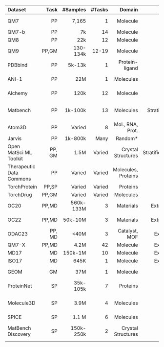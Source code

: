 | Dataset  | Task  | #Samples | #Tasks | Domain         | Split       | Metric       | Date  | Benchmark      | Source  |
| :---     | ---:  | ---:     | ---:   | ---:           | ---:        | ---:         | ---:  | ---:           | ---:    |
| QM7      | PP    | 7,165    | 1      | Molecule       | Stratified  | MAE          | 2012* | MoleculeNet    | [GDB-13],[MoleculeNet](https://moleculenet.org/) |
| QM7-b    | PP    | 7k       | 14     | Molecule       | Random      | MAE          | 2014  | MoleculeNet    | [GDB-13],[info](http://quantum-machine.org/datasets/),[info](https://deepchem.readthedocs.io/_/downloads/en/2.4.0/pdf/)|
| QM8      | PP    | 22k      | 12     | Molecule       | Random      | MAE          | 2014  | MoleculeNet    | [GDB-17],[info](http://quantum-machine.org/datasets/) |
| QM9      | PP,GM | 130-134k | 12-19  | Molecule       | Random      | MAE          | 2012  | MoleculeNet    | [GDB-17],[info](http://quantum-machine.org/datasets/),[PyG](https://pytorch-geometric.readthedocs.io/en/latest/generated/torch_geometric.datasets.QM9.html) |
| PDBbind  | PP    | 5k-13k   | 1      | Protein-ligand | Time        | RMSE         | 2004* | MoleculeNet    | [PDB](https://www.rcsb.org/search),[info](https://deepchem.readthedocs.io/_/downloads/en/2.4.0/pdf/) |
| ANI-1    | PP    | 22M      | 1      | Molecules      | -           | MAE, ROC AUC | 2017  | -         | [GDB-11],[github](https://github.com/isayev/ANI1_dataset),[data-git](https://github.com/atomistic-machine-learning/schnetpack/blob/dce002f1befe9bd1ccd5efb7651a1f6ed7c224a8/src/schnetpack/datasets/ani1.py)  |
| Alchemy  | PP    | 120k     | 12     | Molecule       | Stratified* | MAE          | 2019  | [Alchemy Contest](https://alchemy.tencent.com/#leaderboard) | [GDB MedChem](https://gdb.unibe.ch/downloads/), [link](https://alchemy.tencent.com/), [link](https://huggingface.co/graphs-datasets) |
| Matbench  | PP    | 1k-100k  | 13     | Molecules      | StratifiedKFold*| MAE, ROC-AUC | 2019 | [Matbench](https://matbench.materialsproject.org/)| [Materials Project](https://next-gen.materialsproject.org/),[data](https://ml.materialsproject.org/) | |
| Atom3D     | PP      | Varied      | 8       | Mol., RNA, Prot. | Varied       | Various    | 2021 | [Atoms3D](https://www.atom3d.ai/)  |  [github](https://github.com/drorlab/atom3d) |
| Jarvis     | PP      | 1k-800k     | Many   | Random*        | Molecules      | MAE          | 2020* | [Nist-Jarvis](https://pages.nist.gov/jarvis/databases/)  | [Docu](https://pages.nist.gov/jarvis/),[Paper](https://www.nature.com/articles/s41524-020-00440-1) |
|Open MatSci ML Toolkit  | PP, GM | 1.5M  |   Varied  | Crystal Structures | Stratified/Random  |  MAE  |2023* | [Open MatSci ML Toolkit](https://github.com/IntelLabs/matsciml}) | [Paper](https://arxiv.org/abs/2309.05934), [github](https://github.com/IntelLabs/matsciml) |
| Therapeutic Data Commons  | PP | Varied  | Varied     | Molecules, Proteins    | Stratified | Varied         | 2022 | [TDC](https://tdcommons.ai/) |  [Documentation](https://tdcommons.ai/),[github](https://github.com/mims-harvard/TDC) |
| TorchProtein     | PP,SP | Varied       | Varied       | Proteins                 | Stratified | Varied         | 2022 | | [TorchProtein](https://torchprotein.ai/benchmark) | [Paper](https://arxiv.org/abs/2206.02096),[github](https://github.com/DeepGraphLearning/PEER_Benchmark) |
| TorchDrug    | PP,GM  | Varied       | Varied       | Molecules                 | Stratified  | Varied         | 2022 | [TorchDrug](https://torchdrug.ai/) | [Paper](https://arxiv.org/abs/2202.08320),[github](https://github.com/DeepGraphLearning/torchdrug/) |
| OC20         | PP,MD  | 560k-133M    | 3        | Materials     | Extrapolation*   | MAE, EwT  | 2020*  | [OCP](https://opencatalystproject.org/)  | [Paper](https://pubs.acs.org/doi/10.1021/acscatal.0c04525), [github](https://github.com/Open-Catalyst-Project/ocp)        |
| OC22       | PP,MD  | 50k-10M      | 3       | Materials      | Extrapolation*    | MAE, EwT     | 2022* | [OCP](https://opencatalystproject.org/) | [Paper](https://pubs.acs.org/doi/10.1021/acscatal.2c05426), [gitub](https://github.com/Open-Catalyst-Project/ocp)          |
| ODAC23     | PP, MD |  <40M        | 3       | Catalyst, MOF |   Extrapolation   | MAE, EwT     | 2023* | [Paper](https://pubs.acs.org/doi/10.1021/acscatal.2c05426)[github](https://github.com/Open-Catalyst-Project/ocp) |
| QM7-X      | PP,MD  | 4.2M        | 42       | Molecule       | Extrapolation | MAE  | 2022 | - | [GDB-13](https://gdb.unibe.ch/downloads/) |
| MD17       | MD     | 150k-1M         | 10        | Molecule                 | Extrapolation               | MAE                  | 2017* | [info](http://quantum-machine.org/datasets/)[PyG](https://pytorch-geometric.readthedocs.io/en/latest/generated/torch_geometric.datasets.MD17.html#torch_geometric.datasets.MD17)[HF](https://huggingface.co/graphs-datasets)[git](https://github.com/atomistic-machine-learning/schnetpack/blob/dce002f1befe9bd1ccd5efb7651a1f6ed7c224a8/src/schnetpack/datasets/md17.py#L188)             |
| ISO17      | MD    | 645K          | 1       | Molecule                 | Extrapolation          | MAE                | 2016 | - | [QM9](http://www.quantum-machine.org/datasets/#md-datasets)             |
| GEOM       | GM    | 37M           | 1      | Molecule                  | Random             | MAE, RMSD              | 2021* | GEOM | [Paper](https://www.nature.com/articles/s41597-022-01288-4), [github](https://github.com/learningmatter-mit/geom) |
| ProteinNet   | SP   | 35k-105k     | 7       |  Proteins                   | Stratified               | Varied         | 2019  | -   | [Paper](https://bmcbioinformatics.biomedcentral.com/articles/10.1186/s12859-019-2932-0), [github](https://github.com/aqlaboratory/proteinnet) |
| Molecule3D   | SP   | 3.9M           | 4        | Molecules               | Random             | MAE, RMSE, validity  | 2021 | - | [PubChemQC](https://arxiv.org/pdf/2110.01717.pdf) | [Paper](https://arxiv.org/pdf/2110.01717.pdf)[link](https://arxiv.org/pdf/2110.01717.pdf)  |
| SPICE   | SP |  1.1 M    |  6       |  Molecules          | Random   | MAE        | 2023 | - | [Paper](https://www.nature.com/articles/s41597-022-01882-6),[github](https://github.com/openmm/spice-dataset) |    
| MatBench Discovery | SP |  150k-250k    |  2      | Crystal Structures        | Varied   | F1, Accuracy, MAE      | 2023 | [MatBench Discovery](https://matbench-discovery.materialsproject.org/models) | [Paper](https://matbench-discovery.materialsproject.org/preprint), [github](https://github.com/openmm/spice-dataset) |
